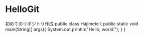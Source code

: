 # HelloGit
初めてのリポジトリ作成
public class Hajimete {
    public static void main(String[] args){
        System.out.println("Hello, world.");
    }
}
